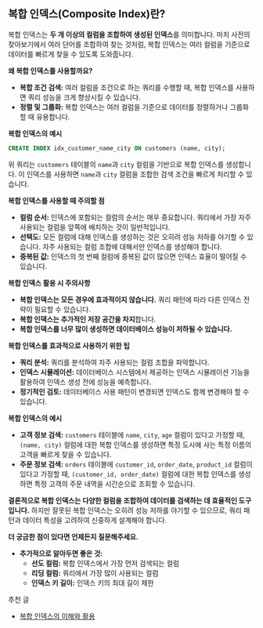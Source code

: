 ## 복합 인덱스(Composite Index)란?

복합 인덱스는 **두 개 이상의 컬럼을 조합하여 생성된 인덱스**를 의미합니다. 마치 사전의 찾아보기에서 여러 단어를 조합하여 찾는 것처럼, 복합 인덱스는 여러 컬럼을 기준으로 데이터를 빠르게 찾을 수 있도록 도와줍니다. 

**왜 복합 인덱스를 사용할까요?**

* **복합 조건 검색:** 여러 컬럼을 조건으로 하는 쿼리를 수행할 때, 복합 인덱스를 사용하면 쿼리 성능을 크게 향상시킬 수 있습니다.
* **정렬 및 그룹화:** 복합 인덱스는 여러 컬럼을 기준으로 데이터를 정렬하거나 그룹화할 때 유용합니다.

**복합 인덱스의 예시**

```sql
CREATE INDEX idx_customer_name_city ON customers (name, city);
```

위 쿼리는 `customers` 테이블의 `name`과 `city` 컬럼을 기반으로 복합 인덱스를 생성합니다. 이 인덱스를 사용하면 `name`과 `city` 컬럼을 조합한 검색 조건을 빠르게 처리할 수 있습니다.

**복합 인덱스를 사용할 때 주의할 점**

* **컬럼 순서:** 인덱스에 포함되는 컬럼의 순서는 매우 중요합니다. 쿼리에서 가장 자주 사용되는 컬럼을 앞쪽에 배치하는 것이 일반적입니다.
* **선택도:** 모든 컬럼에 대해 인덱스를 생성하는 것은 오히려 성능 저하를 야기할 수 있습니다. 자주 사용되는 컬럼 조합에 대해서만 인덱스를 생성해야 합니다.
* **중복된 값:** 인덱스의 첫 번째 컬럼에 중복된 값이 많으면 인덱스 효율이 떨어질 수 있습니다.

**복합 인덱스 활용 시 주의사항**

* **복합 인덱스는 모든 경우에 효과적이지 않습니다.** 쿼리 패턴에 따라 다른 인덱스 전략이 필요할 수 있습니다.
* **복합 인덱스는 추가적인 저장 공간을 차지**합니다.
* **복합 인덱스를 너무 많이 생성하면 데이터베이스 성능이 저하될 수 있습니다.**

**복합 인덱스를 효과적으로 사용하기 위한 팁**

* **쿼리 분석:** 쿼리를 분석하여 자주 사용되는 컬럼 조합을 파악합니다.
* **인덱스 시뮬레이션:** 데이터베이스 시스템에서 제공하는 인덱스 시뮬레이션 기능을 활용하여 인덱스 생성 전에 성능을 예측합니다.
* **정기적인 검토:** 데이터베이스 사용 패턴이 변경되면 인덱스도 함께 변경해야 할 수 있습니다.

**복합 인덱스의 예시**

* **고객 정보 검색:** `customers` 테이블에 `name`, `city`, `age` 컬럼이 있다고 가정할 때, `(name, city)` 컬럼에 대한 복합 인덱스를 생성하면 특정 도시에 사는 특정 이름의 고객을 빠르게 찾을 수 있습니다.
* **주문 정보 검색:** `orders` 테이블에 `customer_id`, `order_date`, `product_id` 컬럼이 있다고 가정할 때, `(customer_id, order_date)` 컬럼에 대한 복합 인덱스를 생성하면 특정 고객의 주문 내역을 시간순으로 조회할 수 있습니다.

**결론적으로 복합 인덱스는 다양한 컬럼을 조합하여 데이터를 검색하는 데 효율적인 도구입니다.** 하지만 잘못된 복합 인덱스는 오히려 성능 저하를 야기할 수 있으므로, 쿼리 패턴과 데이터 특성을 고려하여 신중하게 설계해야 합니다.

**더 궁금한 점이 있다면 언제든지 질문해주세요.**

* **추가적으로 알아두면 좋은 것:**
    * **선도 컬럼:** 복합 인덱스에서 가장 먼저 검색되는 컬럼
    * **리딩 컬럼:** 쿼리에서 가장 많이 사용되는 컬럼
    * **인덱스 키 길이:** 인덱스 키의 최대 길이 제한

추천 글

- [복합 인덱스의 이해와 활용](https://f-lab.kr/insight/understanding-composite-indexes)